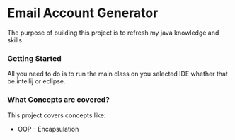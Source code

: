 <h1>Email Account Generator</h1>
The purpose of building this project is to refresh my java knowledge and skills.

<h3>Getting Started</h3>

All you need to do is to run the main class on you selected IDE whether that be intellij or eclipse.

<h3>What Concepts are covered?</h3>

This project covers concepts like: 
<ul>
<li>OOP - Encapsulation</li>
</ul>
